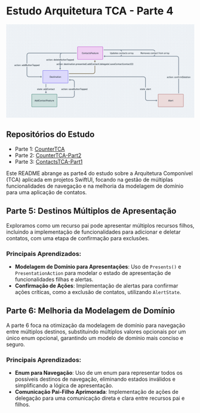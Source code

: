 # Estudo Arquitetura TCA - Parte 4

![](https://github.com/naiadelali/ContactsTCA-Part2/blob/main/Diagram.png?raw=true)

## Repositórios do Estudo

- Parte 1: [CounterTCA](https://github.com/naiadelali/CounterTCA)
- Parte 2: [CounterTCA-Part2](https://github.com/naiadelali/CounterTCA-Part2)
- Parte 3: [ContactsTCA-Part1](https://github.com/naiadelali/ContactsTCA-Part1)


Este README abrange as parte4 do estudo sobre a Arquitetura Componível (TCA) aplicada em projetos SwiftUI, focando na gestão de múltiplas funcionalidades de navegação e na melhoria da modelagem de domínio para uma aplicação de contatos.

## Parte 5: Destinos Múltiplos de Apresentação

Exploramos como um recurso pai pode apresentar múltiplos recursos filhos, incluindo a implementação de funcionalidades para adicionar e deletar contatos, com uma etapa de confirmação para exclusões.

### Principais Aprendizados:

- **Modelagem de Domínio para Apresentações**: Uso de `Presents()` e `PresentationAction` para modelar o estado de apresentação de funcionalidades filhas e alertas.
- **Confirmação de Ações**: Implementação de alertas para confirmar ações críticas, como a exclusão de contatos, utilizando `AlertState`.

## Parte 6: Melhoria da Modelagem de Domínio

A parte 6 foca na otimização da modelagem de domínio para navegação entre múltiplos destinos, substituindo múltiplos valores opcionais por um único enum opcional, garantindo um modelo de domínio mais conciso e seguro.

### Principais Aprendizados:

- **Enum para Navegação**: Uso de um enum para representar todos os possíveis destinos de navegação, eliminando estados inválidos e simplificando a lógica de apresentação.
- **Comunicação Pai-Filho Aprimorada**: Implementação de ações de delegação para uma comunicação direta e clara entre recursos pai e filhos.

